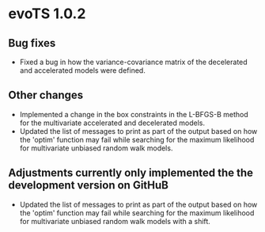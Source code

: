 # evoTS 1.0.2

## Bug fixes

- Fixed a bug in how the variance-covariance matrix of the decelerated and accelerated models were defined. 

## Other changes

- Implemented a change in the box constraints in the L-BFGS-B method for the multivariate accelerated and decelerated models. 
- Updated the list of messages to print as part of the output based on how the 'optim' function may fail while searching for the maximum likelihood for multivariate unbiased random walk models. 

## Adjustments currently only implemented the the development version on GitHuB

- Updated the list of messages to print as part of the output based on how the 'optim' function may fail while searching for the maximum likelihood for multivariate unbiased random walk models with a shift.
 


